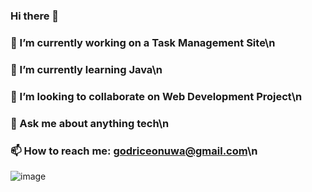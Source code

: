 ### Hi there 👋

<!--
**godriceeichie/godriceeichie** is a ✨ _special_ ✨ repository because its `README.md` (this file) appears on your GitHub profile.

Here are some ideas to get you started:

 🔭 I’m currently working on a Task Management Site
 🌱 I’m currently learning Java
👯 I’m looking to collaborate on Web Development Project
- 🤔 I’m looking for help with ...
💬 Ask me about anything tech
📫 How to reach me: godriceonuwa@gmail.com
- 😄 Pronouns: ...
- ⚡ Fun fact: ...
-->
### 🔭 I’m currently working on a Task Management Site\n
### 🌱 I’m currently learning Java\n
### 👯 I’m looking to collaborate on Web Development Project\n
### 💬 Ask me about anything tech\n
### 📫 How to reach me: godriceonuwa@gmail.com\n
![image](https://github.com/godriceeichie/godriceeichie/assets/112476884/945cb904-c6b6-4f59-b270-5321a2610ab2)

